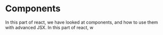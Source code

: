 # Components

In this part of react, we have looked at components, and how to use them with advanced JSX.
In this part of react, w